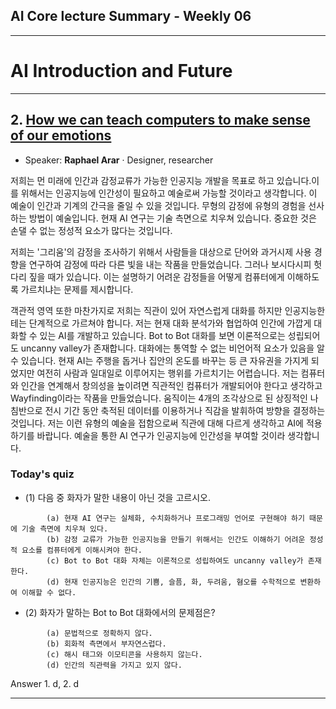 ## AI Core lecture Summary - Weekly 06
***
# AI Introduction and Future

***

## 2. [How we can teach computers to make sense of our emotions](https://www.youtube.com/watch?v=hs-YuHv0vUk)  
- Speaker: __Raphael Arar__ · Designer, researcher

저희는 먼 미래에 인간과 감정교류가 가능한 인공지능 개발을 목표로 하고 있습니다.이를 위해서는 인공지능에 인간성이 필요하고 예술로써 가능할 것이라고 생각합니다. 이 예술이 인간과 기계의 간극을 줄일 수 있을 것입니다.
무형의 감정에 유형의 경험을 선사하는 방법이 예술입니다.
현재 AI 연구는 기술 측면으로 치우쳐 있습니다. 중요한 것은 손댈 수 없는 정성적 요소가 많다는 것입니다.

저희는 '그리움'의 감정을 조사하기 위해서 사람들을 대상으로 단어와 과거시제 사용 경향을 연구하여 감정에 따라 다른 빛을 내는 작품을 만들었습니다.
그러나 보시다시피 헛다리 짚을 때가 있습니다.
이는 설명하기 어려운 감정들을 어떻게 컴퓨터에게 이해하도록 가르치냐는 문제를 제시합니다.

객관적 영역 또한 마찬가지로 저희는 직관이 있어 자연스럽게 대화를 하지만
인공지능한테는 단계적으로 가르쳐야 합니다. 저는 현재 대화 분석가와 협업하여 인간에 가깝게 대화할 수 있는 AI를 개발하고 있습니다. Bot to Bot 대화를 보면 이론적으로는 성립되어도 uncanny valley가 존재합니다. 대화에는 통역할 수 없는 비언어적 요소가 있음을 알 수 있습니다.
현재 AI는 주행을 돕거나 집안의 온도를 바꾸는 등 큰 자유권을 가지게 되었지만 여전히 사람과 일대일로 이루어지는 행위를 가르치기는 어렵습니다. 저는 컴퓨터와 인간을 연계해서 창의성을 높이려면 직관적인 컴퓨터가 개발되어야 한다고 생각하고 Wayfinding이라는 작품을 만들었습니다. 움직이는 4개의 조각상으로 된 상징적인 나침반으로
전시 기간 동안 축적된 데이터를 이용하거나 직감을 발휘하여 방향을 결정하는 것입니다. 저는 이런 유형의 예술을 접함으로써 직관에 대해 다르게 생각하고 AI에 적용하기를 바랍니다. 예술을 통한 AI 연구가 인공지능에 인간성을 부여할 것이라 생각합니다.

### Today's quiz
- (1) 다음 중 화자가 말한 내용이 아닌 것을 고르시오.
```
        (a) 현재 AI 연구는 실체화, 수치화하거나 프로그래밍 언어로 구현해야 하기 때문에 기술 측면에 치우쳐 있다.
        (b) 감정 교류가 가능한 인공지능을 만들기 위해서는 인간도 이해하기 어려운 정성적 요소를 컴퓨터에게 이해시켜야 한다.
        (c) Bot to Bot 대화 자체는 이론적으로 성립하여도 uncanny valley가 존재한다.
        (d) 현재 인공지능은 인간의 기쁨, 슬픔, 화, 두려움, 혐오를 수학적으로 변환하여 이해할 수 없다.
```
- (2) 화자가 말하는 Bot to Bot 대화에서의 문제점은?
```
        (a) 문법적으로 정확하지 않다.
        (b) 회화적 측면에서 부자연스럽다.
        (c) 해시 태그와 이모티콘을 사용하지 않는다.
        (d) 인간의 직관력을 가지고 있지 않다.
```
Answer 1. d, 2. d


***

